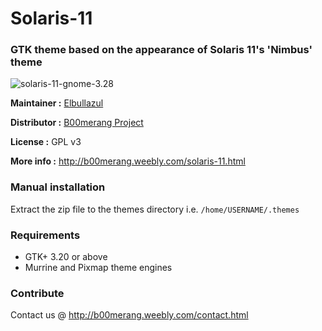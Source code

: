 # Solaris-11
### GTK theme based on the appearance of Solaris 11's 'Nimbus' theme

![solaris-11-gnome-3.28](https://b00merang.weebly.com/uploads/1/6/8/1/16813022/screenshot-from-2018-04-20-14-56-12_orig.png)

**Maintainer :** [Elbullazul](https://github.com/Elbullazul)

**Distributor :** [B00merang Project](https://github.com/B00merang-Project)

**License :** GPL v3

**More info :** http://b00merang.weebly.com/solaris-11.html

### Manual installation

Extract the zip file to the themes directory i.e. `/home/USERNAME/.themes`

### Requirements

- GTK+ 3.20 or above
- Murrine and Pixmap theme engines

### Contribute

Contact us @ http://b00merang.weebly.com/contact.html
